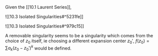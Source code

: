 Given the [[10.1 Laurent Series]],

![[10.3 Isolated Singularities#^5231fe]]

![[10.3 Isolated Singularities#^979c15]]

A removable singularity seems to be a singularity which comes from the choice of $z_0$ itself, ie choosing a different expansion center $z_0'$, $f(z_0) = \sum a_k(z_0 - z_0')^k$ would be defined.
